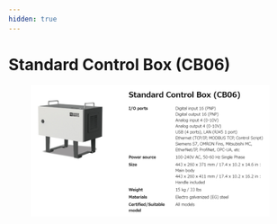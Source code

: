 ```yaml
---
hidden: true
---
```


# Standard Control Box (CB06)

<figure><img src="./img/section2.2.1.cb6.jpg" alt=""><figcaption></figcaption></figure>

